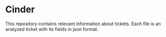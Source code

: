 # Cinder
This repository contains relevant information about tickets. Each file is an analyzed ticket with its fields in json format.
